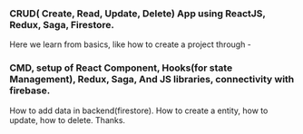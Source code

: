 ### CRUD( Create, Read, Update, Delete) App using ReactJS, Redux, Saga, Firestore.


Here we learn from basics, like how to create a project through -
### CMD, setup of React Component, Hooks(for state Management), Redux, Saga, And JS libraries, connectivity with firebase.

How to add data in backend(firestore). How to create a entity, how to update, how to delete. Thanks.
